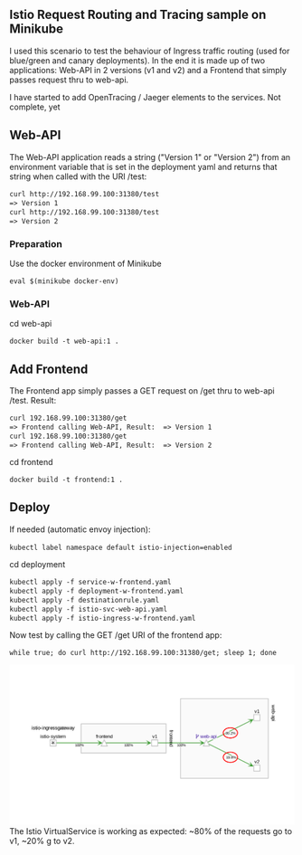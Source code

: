 ## Istio Request Routing and Tracing sample on Minikube

I used this scenario to test the behaviour of Ingress traffic routing (used for blue/green and canary deployments). In the end it is made up of two applications: Web-API in 2 versions (v1 and v2) and a Frontend that simply passes request thru to web-api.

I have started to add OpenTracing / Jaeger elements to the services. Not complete, yet

## Web-API

The Web-API application reads a string ("Version 1" or "Version 2") from an environment variable that is set in the deployment yaml and returns that string when called with the URI /test:

```
curl http://192.168.99.100:31380/test
=> Version 1
curl http://192.168.99.100:31380/test
=> Version 2
```

### Preparation 

Use the docker environment of Minikube

```
eval $(minikube docker-env)
```

### Web-API

cd web-api

```
docker build -t web-api:1 .
```

## Add Frontend

The Frontend app simply passes a GET request on /get thru to web-api /test. Result:

```
curl 192.168.99.100:31380/get
=> Frontend calling Web-API, Result:  => Version 1
curl 192.168.99.100:31380/get
=> Frontend calling Web-API, Result:  => Version 2
```

cd frontend

```
docker build -t frontend:1 .
```

## Deploy 

If needed (automatic envoy injection): 

`kubectl label namespace default istio-injection=enabled`

cd deployment

```
kubectl apply -f service-w-frontend.yaml 
kubectl apply -f deployment-w-frontend.yaml 
kubectl apply -f destinationrule.yaml 
kubectl apply -f istio-svc-web-api.yaml
kubectl apply -f istio-ingress-w-frontend.yaml 
```


Now test by calling the GET /get URI of the frontend app:

```
while true; do curl http://192.168.99.100:31380/get; sleep 1; done
```
![frontend and web-api](images/frontend+web-api.png)
The Istio VirtualService is working as expected: ~80% of the requests go to v1, ~20% g to v2.

